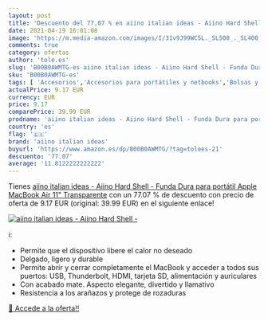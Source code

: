 ```yaml
---
layout: post
title: 'Descuento del 77.07 % en aiino italian ideas - Aiino Hard Shell -'
date: 2021-04-19 16:01:08
image: 'https://m.media-amazon.com/images/I/31v9J99WC5L._SL500_._SL400_.jpg'
comments: true
category: ofertas
author: 'tole.es'
slug: 'B00B0AWMTG-es aiino italian ideas - Aiino Hard Shell - Funda Dura para...'
sku: 'B00B0AWMTG-es'
tags: [ 'Accesorios','Accesorios para portátiles y netbooks','Bolsas y fundas para portátiles y netbooks','Fundas duras para portátiles y netbooks','Informática','aiino italian ideas','apple', ]
actualPrice: 9.17 EUR
currency: EUR
price: 9.17
comparePrice: 39.99 EUR
prodname: 'aiino italian ideas - Aiino Hard Shell - Funda Dura para portátil Apple MacBook Air 11"  Transparente'
country: 'es'
flag: '🇪🇸'
brand: 'aiino italian ideas'
buyurl: 'https://www.amazon.es/dp/B00B0AWMTG/?tag=tolees-21'
descuento: '77.07'
average: '11.8122222222222'
---
```


Tienes [aiino italian ideas - Aiino Hard Shell - Funda Dura para portátil Apple MacBook Air 11"  Transparente](https://www.amazon.es/dp/B00B0AWMTG/?tag=tolees-21) con un 77.07 % de descuento con precio de oferta de 9.17 EUR (original: 39.99 EUR) en el siguiente enlace!

[![aiino italian ideas - Aiino Hard Shell -](https://m.media-amazon.com/images/I/31v9J99WC5L._SL500_._SL400_.jpg)](https://www.amazon.es/dp/B00B0AWMTG/?tag=tolees-21)

ℹ️:

- Permite que el dispositivo libere el calor no deseado
- Delgado, ligero y durable
- Permite abrir y cerrar completamente el MacBook y acceder a todos sus puertos: USB, Thunderbolt, HDMI, tarjeta SD, alimentación y auriculares
- Con acabado mate. Aspecto elegante, divertido y llamativo
- Resistencia a los arañazos y protege de rozaduras

[🛒 Accede a la oferta!!](https://www.amazon.es/dp/B00B0AWMTG/?tag=tolees-21)
